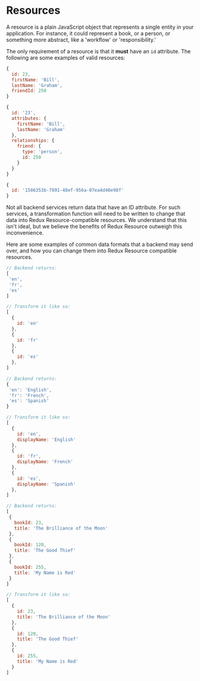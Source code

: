 # Resources

A resource is a plain JavaScript object that represents a single entity in your
application. For instance, it could represent a book, or a person, or something
more abstract, like a 'workflow' or 'responsibility.'

The only requirement of a resource is that it **must** have an `id`
attribute. The following are some examples of valid resources:

```js
{
  id: 23,
  firstName: 'Bill',
  lastName: 'Graham',
  friendId: 250
}
```

```js
{
  id: '23',
  attributes: {
    firstName: 'Bill',
    lastName: 'Graham'
  },
  relationships: {
    friend: {
      type: 'person',
      id: 250
    }  
  }
}
```

```js
{
  id: '1586353b-7891-48ef-956a-07ea4d40e98f'
}
```

Not all backend services return data that have an ID attribute. For such
services, a transformation function will need to be written to change that data
into Redux Resource-compatible resources. We understand that this isn't
ideal, but we believe the benefits of Redux Resource outweigh this
inconvenience.

Here are some examples of common data formats that a backend may send over, and
how you can change them into Redux Resource compatible resources.

```js
// Backend returns:
[
 'en',
 'fr',
 'es'  
]

// Transform it like so:
[
  {
    id: 'en'
  },
  {
    id: 'fr'
  },
  {
    id: 'es'
  },
]
```

```js
// Backend returns:
{
 'en': 'English',
 'fr': 'French',
 'es': 'Spanish'
}

// Transform it like so:
[
  {
    id: 'en',
    displayName: 'English'
  },
  {
    id: 'fr',
    displayName: 'French'
  },
  {
    id: 'es',
    displayName: 'Spanish'
  },
]
```

```js
// Backend returns:
[
 {
   bookId: 23,
   title: 'The Brilliance of the Moon'
 },
 {
   bookId: 120,
   title: 'The Good Thief'
 },
 {
   bookId: 255,
   title: 'My Name is Red'
 }
]

// Transform it like so:
[
  {
    id: 23,
    title: 'The Brilliance of the Moon'
  },
  {
    id: 120,
    title: 'The Good Thief'
  },
  {
    id: 255,
    title: 'My Name is Red'
  }
]
```
